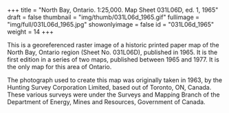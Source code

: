 +++
title = "North Bay, Ontario. 1:25,000. Map Sheet 031L06D, ed. 1, 1965"
draft = false
thumbnail = "img/thumb/031L06d_1965.gif"
fullimage = "img/full/031L06d_1965.jpg"
showonlyimage = false
id = "031L06d_1965"
weight = 14
+++

This is a georeferenced raster image of a historic printed paper map of the North Bay, Ontario region (Sheet No. 031L06D), published in 1965. It is the first edition in a series of two maps, published between 1965 and 1977. It is the only map for this area of Ontario.
<!--more-->

The photograph used to create this map was originally taken in 1963, by the Hunting Survey Corporation Limited, based out of Toronto, ON, Canada. These various surveys were under the Surveys and Mapping Branch of the Department of Energy, Mines and Resources, Government of Canada.

<!-- [View in Scholars GeoPortal](http://geo.scholarsportal.info/#r/details/_uri@=) | [Download original](http://geo.scholarsportal.info/proxy.html?http:__maps.scholarsportal.info/files/images/OpenContent/) -->
